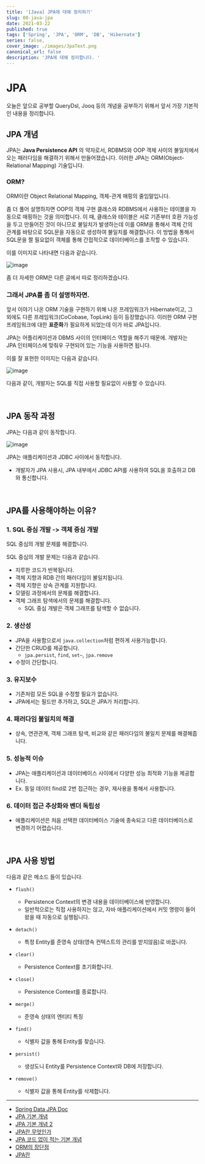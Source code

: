 ```yaml
---
title: '[Java] JPA에 대해 정리하기'
slug: 00-java-jpa
date: 2021-03-22
published: true
tags: ['Spring', 'JPA', 'ORM', 'DB', 'Hibernate']
series: false,
cover_image: ./images/JpaText.png
canonical_url: false
description: 'JPA에 대해 정리합니다. '
---
```


# JPA

오늘은 앞으로 공부할 QueryDsl, Jooq 등의 개념을 공부하기 위해서 앞서 가장 기본적인 내용을 정리합니다.

## JPA 개념

JPA는 **Java Persistence API** 의 약자로서, RDBMS와 OOP 객체 사이의 불일치에서 오는 패러다임을 해결하기 위해서 만들어졌습니다. 이러한 JPA는 ORM(Object-Relational Mapping) 기술입니다.

### ORM?

ORM이란 Object Relational Mapping, 객체-관계 매핑의 줄임말입니다.

좀 더 풀어 설명하자면 OOP의 객체 구현 클래스와 RDBMS에서 사용하는 테이블을 자동으로 매핑하는 것을 의미합니다. 이 때, 클래스와 테이블은 서로 기존부터 호환 가능성을 두고 만들어진 것이 아니므로 불일치가 발생하는데 이를 ORM을 통해서 객체 간의 관계를 바탕으로 SQL문을 자동으로 생성하여 불일치를 해결합니다. 이 방법을 통해서 SQL문을 짤 필요없이 객체를 통해 간접적으로 데이터베이스를 조작할 수 있습니다.

이를 이미지로 나타내면 다음과 같습니다.

![image](https://user-images.githubusercontent.com/42582516/111995242-0ca00d80-8b5c-11eb-9662-7f60f1dfc0c7.png)

좀 더 자세한 ORM은 다른 글에서 따로 정리하겠습니다.

### 그래서 JPA를 좀 더 설명하자면.

앞서 이야기 나온 ORM 기술을 구현하기 위해 나온 프레임워크가 Hibernate이고, 그 외에도 다른 프레임워크(CoCobase, TopLink) 등이 등장했습니다. 이러한 ORM 구현 프레임워크에 대한 **표준화**가 필요하게 되었는데 이가 바로 JPA입니다.

JPA는 어플리케이션과 DBMS 사이의 인터페이스 역할을 해주기 때문에. 개발자는 JPA 인터페이스에 맞춰우 구현되어 있는 기능을 사용하면 됩니다.

이를 잘 표현한 이미지는 다음과 같습니다.

![image](https://user-images.githubusercontent.com/42582516/111996259-2b52d400-8b5d-11eb-8fdb-1f6a91096d4c.png)

다음과 같이, 개발자는 SQL를 직접 사용할 필요없이 사용할 수 있습니다.

<br/>

## JPA 동작 과정

JPA는 다음과 같이 동작합니다.

![image](https://user-images.githubusercontent.com/42582516/112302631-a394d300-8cde-11eb-8c1e-3693ae32a978.png)

JPA는 애플리케이션과 JDBC 사이에서 동작합니다.

- 개발자가 JPA 사용시, JPA 내부에서 JDBC API를 사용하여 SQL을 호출하고 DB와 통신합니다.

<br/>

## JPA를 사용해야하는 이유?

### 1. SQL 중심 개발 -> 객체 중심 개발

SQL 중심의 개발 문제를 해결합니다.

SQL 중심의 개발 문제는 다음과 같습니다.

- 지루한 코드가 반복됩니다.
- 객체 지향과 RDB 간의 패러다임이 불일치됩니다.
- 객체 지향은 상속 관계를 지원합니다.
- 모델링 과정에서의 문제를 해결합니다.
- 객체 그래프 탐색에서의 문제를 해결합니다.
  - SQL 중심 개발은 객체 그래프를 탐색할 수 없습니다.

### 2. 생산성

- JPA을 사용함으로서 `java.collection`처럼 편하게 사용가능합니다.
- 간단한 CRUD를 제공합니다.
  - `jpa.persist`, `find`, `set~`, `jpa.remove`
- 수정이 간단합니다.

### 3. 유지보수

- 기존처럼 모든 SQL을 수정할 필요가 없습니다.
- JPA에서는 필드만 추가하고, SQL은 JPA가 처리합니다.

### 4. 패러다임 불일치의 해결

- 상속, 연관관계, 객체 그래프 탐색, 비교와 같은 패러다임의 불일치 문제를 해결해줍니다.

### 5. 성능적 이슈

- JPA는 애플리케이션과 데이터베이스 사이에서 다양한 성능 최적화 기능을 제공합니다.
- Ex. 동일 데이터 find로 2번 접근하는 경우, 재사용을 통해서 사용합니다.

### 6. 데이터 접근 추상화와 벤더 독립성

- 애플리케이션은 처음 선택한 데이터베이스 기술에 종속되고 다른 데이터베이스로 변경하기 어렵습니다.

<br/>

## JPA 사용 방법

다음과 같은 메소드 들이 있습니다.

- `flush()`

  - Persistence Context의 변경 내용을 데이터베이스에 반영합니다.
  - 일반적으로는 직접 사용하지는 않고, 자바 애플리케이션에서 커밋 명령이 들어왔을 때 자동으로 실행됩니다.

- `detach()`
  - 특정 Entity를 준영속 상태(영속 컨텍스트의 관리를 받지않음)로 바꿉니다.
- `clear()`
  - Persistence Context를 초기화합니다.
- `close()`
  - Persistence Context를 종료합니다.
- `merge()`
  - 준영속 상태의 엔티티 특징
- `find()`
  - 식별자 값을 통해 Entity를 찾습니다.
- `persist()`
  - 생성도니 Entity를 Persistence Context와 DB에 저장합니다.
- `remove()`
  - 식별자 값을 통해 Entity를 삭제합니다.

---

- [Spring Data JPA Doc](https://spring.io/projects/spring-data-jpa)
- [JPA 기본 개념](https://tinkerbellbass.tistory.com/24)
- [JPA 기본 개념 2](https://doublesprogramming.tistory.com/257)
- [JPA란 무엇인가](https://blog.woniper.net/255)
- [JPA 코드 없이 적는 기본 개념](http://okminseok.blogspot.com/2019/09/jpa.html)
- [ORM의 장단점](https://geonlee.tistory.com/207)
- [JPA란](https://gmlwjd9405.github.io/2019/08/04/what-is-jpa.html)
